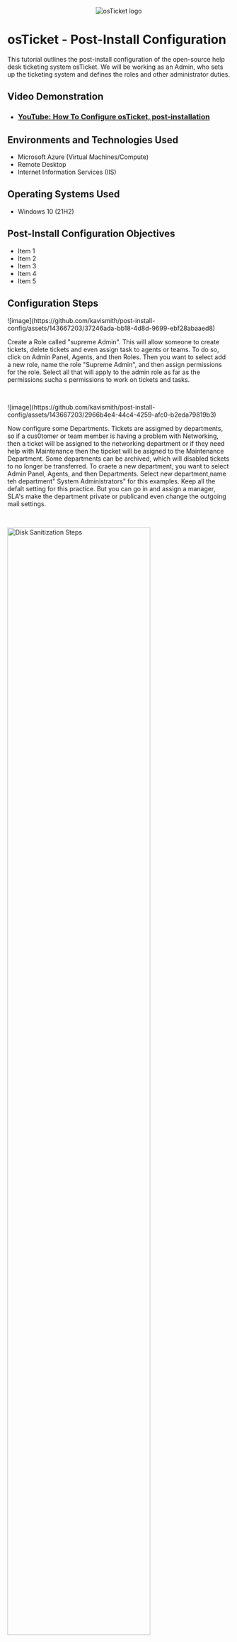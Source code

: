 <p align="center">
<img src="https://i.imgur.com/Clzj7Xs.png" alt="osTicket logo"/>
</p>

<h1>osTicket - Post-Install Configuration</h1>
This tutorial outlines the post-install configuration of the open-source help desk ticketing system osTicket. We will be working as an Admin, who sets up the ticketing system and defines the roles and other administrator duties.<br />


<h2>Video Demonstration</h2>

- ### [YouTube: How To Configure osTicket, post-installation](https://www.youtube.com)

<h2>Environments and Technologies Used</h2>

- Microsoft Azure (Virtual Machines/Compute)
- Remote Desktop
- Internet Information Services (IIS)

<h2>Operating Systems Used </h2>

- Windows 10</b> (21H2)

<h2>Post-Install Configuration Objectives</h2>

- Item 1
- Item 2
- Item 3
- Item 4
- Item 5

<h2>Configuration Steps</h2>

<p>
![image](https://github.com/kavismith/post-install-config/assets/143667203/37246ada-bb18-4d8d-9699-ebf28abaaed8)

</p>
<p>
Create a Role called "supreme Admin". This will allow someone to create tickets, delete tickets and even assign task to agents or teams. To do so, click on Admin Panel, Agents, and then Roles. Then you want to select add a new role, name the role "Supreme Admin", and then assign permissions for the role. Select all that will apply to the admin role as far as the permissions sucha s permissions to work on tickets and tasks. 
</p>
<br />

<p>![image](https://github.com/kavismith/post-install-config/assets/143667203/2966b4e4-44c4-4259-afc0-b2eda79819b3)

</p>
<p>Now configure some Departments. Tickets are assigmed by departments, so if a cus0tomer or team member is having a problem with Networking, then a ticket will be assigned to the networking department or if they need help with Maintenance then the tipcket will be asigned to the Maintenance Department. Some departments can be archived, which will disabled tickets to no longer be transferred. To craete a new department, you want to select Admin Panel, Agents, and  then Departments. Select new department,name teh department" System Administrators" for this examples. Keep all the defalt setting for this practice. But you can go in and assign a manager, SLA's make the department private or publicand even change the outgoing mail settings. 
</p>
<br />

<p>
<img src="https://i.imgur.com/DJmEXEB.png" height="80%" width="80%" alt="Disk Sanitization Steps"/>
</p>
<p>
Lorem ipsum dolor sit amet, consectetur adipiscing elit, sed do eiusmod tempor incididunt ut labore et dolore magna aliqua. Ut enim ad minim veniam, quis nostrud exercitation ullamco laboris nisi ut aliquip ex ea commodo consequat. Duis aute irure dolor in reprehenderit in voluptate velit esse cillum dolore eu fugiat nulla pariatur.
</p>
<br />

<h2>Configuration Steps</h2>

<p>
![image](https://github.com/kavismith/post-install-config/assets/143667203/37246ada-bb18-4d8d-9699-ebf28abaaed8)

</p>
<p>
Create a Role called "supreme Admin". This will allow someone to create tickets, delete tickets and even assign task to agents or teams. To do so, click on Admin Panel, Agents, and then Roles. Then you want to select add a new role, name the role "Supreme Admin", and then assign permissions for the role. Select all that will apply to the admin role as far as the permissions sucha s permissions to work on tickets and tasks. 
</p>
<br />
